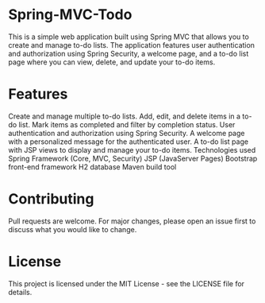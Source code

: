 # Spring-MVC-Todo
This is a simple web application built using Spring MVC that allows you to create and manage to-do lists. The application features user authentication and authorization using Spring Security, a welcome page, and a to-do list page where you can view, delete, and update your to-do items.

# Features
Create and manage multiple to-do lists.
Add, edit, and delete items in a to-do list.
Mark items as completed and filter by completion status.
User authentication and authorization using Spring Security.
A welcome page with a personalized message for the authenticated user.
A to-do list page with JSP views to display and manage your to-do items.
Technologies used
Spring Framework (Core, MVC, Security)
JSP (JavaServer Pages)
Bootstrap front-end framework
H2 database
Maven build tool

# Contributing
Pull requests are welcome. For major changes, please open an issue first to discuss what you would like to change.

# License
This project is licensed under the MIT License - see the LICENSE file for details.
